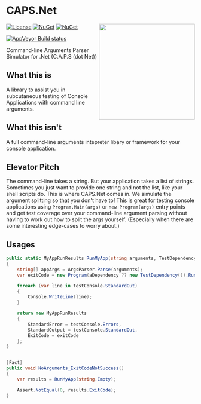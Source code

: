 CAPS.Net
========

<img align="right" width="256px" height="256px" src="http://img.csmac.nz/Caps-256.svg">

[![License](http://img.shields.io/:license-mit-blue.svg)](https://csmacnz.mit-license.org)
[![NuGet](https://img.shields.io/nuget/v/csMACnz.Caps.svg)](https://www.nuget.org/packages/csMACnz.Caps)
[![NuGet](https://img.shields.io/nuget/dt/csMACnz.Caps.svg)](https://www.nuget.org/packages/csMACnz.Caps)

[![AppVeyor Build status](https://img.shields.io/appveyor/ci/MarkClearwater/caps-net.svg)](https://ci.appveyor.com/project/MarkClearwater/caps-net)

Command-line Arguments Parser Simulator for .Net (C.A.P.S (dot Net))

What this is
------------

A library to assist you in subcutaneous testing of Console Applications with command line arguments.

What this isn't
---------------

A full command-line arguments intepreter libary or framework for your console application.

Elevator Pitch
--------------

The command-line takes a string. But your application takes a list of strings.
Sometimes you just want to provide one string and not the list, like your shell scripts do.
This is where CAPS.Net comes in. We simulate the argument splitting so that you don't have to!
This is great for testing console applications using `Program.Main(args)` or `new Program(args)` entry points
and get test coverage over your command-line argument parsing without having to work out how to split the args yourself.
(Especially when there are some interesting edge-cases to worry about.)

Usages
------

``` cs
public static MyAppRunResults RunMyApp(string arguments, TestDependency aDependency = null)
{
    string[] appArgs = ArgsParser.Parse(arguments);
    var exitCode = new Program(aDependency ?? new TestDependency()).Run(appArgs);

    foreach (var line in testConsole.StandardOut)
    {
        Console.WriteLine(line);
    }

    return new MyAppRunResults
    {
        StandardError = testConsole.Errors,
        StandardOutput = testConsole.StandardOut,
        ExitCode = exitCode
    };
}


[Fact]
public void NoArguments_ExitCodeNotSuccess()
{
    var results = RunMyApp(string.Empty);

    Assert.NotEqual(0, results.ExitCode);
}
```
